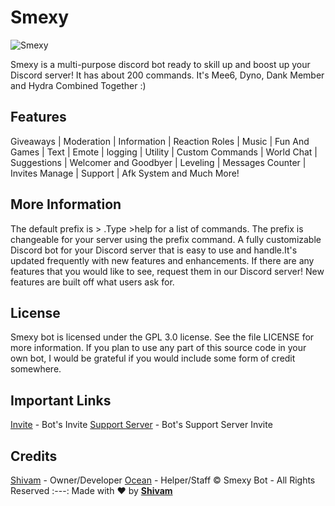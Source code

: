 # **Smexy** #
![Smexy](https://cdn.discordapp.com/avatars/799540871552434186/df5bc4fb784d39cbef780f9dc1101d6d.webp?size=512)

Smexy is a multi-purpose discord bot ready to skill up and boost up your Discord server! It has about 200 commands. It's Mee6, Dyno, Dank Member and Hydra Combined Together :)


## Features ##
Giveaways | Moderation | Information | Reaction Roles | Music | Fun And Games | Text | Emote | logging | Utility | Custom Commands | World Chat | Suggestions | Welcomer and Goodbyer | Leveling | Messages Counter | Invites Manage | Support | Afk System and Much More! 

## More Information ##
The default prefix is > .Type >help for a list of commands. The prefix is changeable for your server using the prefix command. A fully customizable Discord bot for your Discord server that is easy to use and handle.It's updated frequently with new features and enhancements. If there are any features that you would like to see, request them in our Discord server! New features are built off what users ask for.
## License ##
Smexy bot is licensed under the GPL 3.0 license. See the file LICENSE for more information. If you plan to use any part of this source code in your own bot, I would be grateful if you would include some form of credit somewhere.
## Important Links ##
[Invite](https://discord.com/oauth2/authorize?client_id=799540871552434186&permissions=2147483647&scope=bot) - Bot's Invite
[Support Server](https://discord.gg/Xa9CyVbBPB) - Bot's Support Server Invite
## Credits ##
[Shivam](https://discord.bio/p/shivamop) - Owner/Developer
[Ocean](https://discord.gg/crEHyPxWCw) - Helper/Staff
© Smexy Bot - All Rights Reserved
:---:
Made with ❤ by **[Shivam](https://discord.bio/p/shivamop)**
